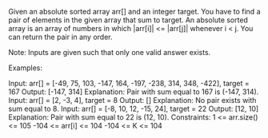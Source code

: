 Given an absolute sorted array arr[] and an integer target. You have to find a pair of elements in the given array that sum to target. An absolute sorted array is an array of numbers in which |arr[i]| <= |arr[j]| whenever i < j. You can return the pair in any order.

Note: Inputs are given such that only one valid answer exists.

Examples:

Input: arr[] = [-49, 75, 103, -147, 164, -197, -238, 314, 348, -422], target = 167
Output: [-147, 314]
Explanation: Pair with sum equal to 167 is (-147, 314).
Input: arr[] = [2, -3, 4], target = 8
Output: []
Explanation: No pair exists with sum equal to 8.
Input: arr[] = [-8, 10, 12, -15, 24], target = 22
Output: [12, 10]
Explanation: Pair with sum equal to 22 is (12, 10).
Constraints:
1 <= arr.size() <= 105
-104 <= arr[i] <= 104
-104 <= K <= 104

